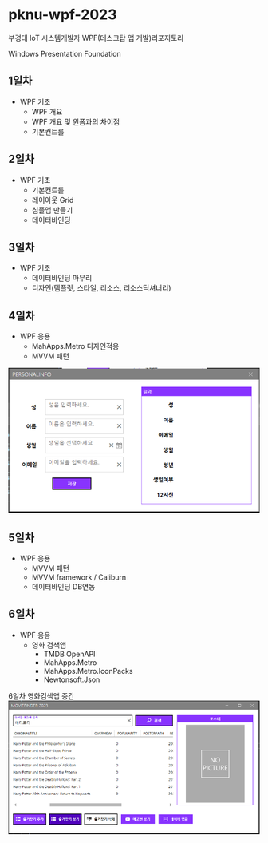 # pknu-wpf-2023
부경대 IoT 시스템개발자 WPF(데스크탑 앱 개발)리포지토리

Windows Presentation Foundation

## 1일차
- WPF 기초
	- WPF 개요
	- WPF 개요 및 윈폼과의 차이점
	- 기본컨트롤
	
## 2일차
- WPF 기초
	- 기본컨트롤
	- 레이아웃 Grid
	- 심플앱 만들기
	- 데이터바인딩
	
## 3일차
- WPF 기초
	- 데이터바인딩 마무리
	- 디자인(템플릿, 스타일, 리소스, 리소스딕셔너리)
	

## 4일차
- WPF 응용
	- MahApps.Metro 디자인적용
	- MVVM 패턴


<img src="https://raw.githubusercontent.com/Gayeon-Leee/pknu-wpf-2023/main/Images/wpf01.png" width="700"/>

## 5일차
- WPF 응용
	- MVVM 패턴
	- MVVM framework / Caliburn
	- 데이터바인딩 DB연동
	
## 6일차
- WPF 응용
	- 영화 검색앱
		- TMDB OpenAPI
		- MahApps.Metro
		- MahApps.Metro.IconPacks
		- Newtonsoft.Json

6일차 영화검색앱 중간
<img src="https://raw.githubusercontent.com/Gayeon-Leee/pknu-wpf-2023/main/Images/wpf02.png" width="700"/>	